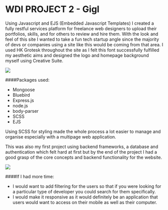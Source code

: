 # WDI PROJECT 2 - Gigl

Using Javascript and EJS (Embedded Javascript Templates) I created a fully restful services platform for freelance web designers to upload their portfolios, skills, and for others to review and hire them. With the look and feel of this site I wanted to take a fun tech startup angle since the majority of devs or companies using a site like this would be coming from that area. I used HK Grotesk throughout the site as I felt this font successfully fulfilled my aesthetic aims and designed the logo and homepage background myself using Creative Suite. 

<img src="http://i.imgur.com/Ehscxl8g.png">

####Packages used:

- Mongoose 
- Bluebird
- Express.js
- node.js
- body-parser
- SCSS
- EJS

Using SCSS for styling made the whole process a lot easier to manage and organise especially with a multipage web application.

This was also my first project using backend frameworks, a database and authentication which felt hard at first but by the end of the project I had a good grasp of the core concepts and backend functionality for the website.

<img src="http://i.imgur.com/2vVCWVH.png">

####If I had more time:

- I would want to add filtering for the users so that if you were looking for a particular type of developer you could search for them specifically.
- I would make it responsive as it would definitely be an application that users would want to access on their mobile as well as their computer.

 










